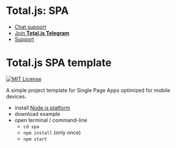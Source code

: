 # Total.js: SPA

- [Chat support](https://platform.totaljs.com/?open=messenger)
- [Join __Total.js Telegram__](https://t.me/totalplatform)
- [Support](https://www.totaljs.com/support/)

# Total.js SPA template

[![MIT License][license-image]][license-url]

A simple project template for Single Page Apps optimized for mobile devices.

- install [Node.js platform](https://nodejs.org)
- download example
- open terminal / command-line
	- `cd spa`
	- `npm install` (only once)
	- `npm start`

[license-image]: https://img.shields.io/badge/license-MIT-blue.svg?style=flat
[license-url]: license.txt
